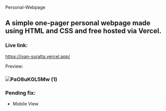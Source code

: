 Personal-Webpage
## A simple one-pager personal webpage made using HTML and CSS and free hosted via Vercel.

### Live link:
https://ivan-suralta.vercel.app/

Preview:
### ![PaO8uK0L5Mw (1)](https://github.com/ivanovich18/One-Page-Personal-Webpage/assets/88656474/186e879a-dae4-4bdd-a2b5-bcebeda3101e)

### Pending fix:
- Mobile View
